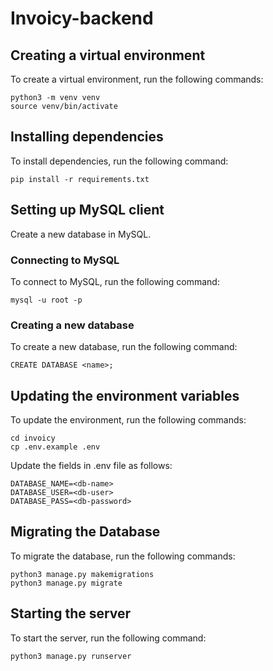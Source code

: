 # Invoicy-backend

## Creating a virtual environment
To create a virtual environment, run the following commands:

    python3 -m venv venv
    source venv/bin/activate

## Installing dependencies
To install dependencies, run the following command:

    pip install -r requirements.txt

## Setting up MySQL client

Create a new database in MySQL.

### Connecting to MySQL
To connect to MySQL, run the following command:

    mysql -u root -p

### Creating a new database
To create a new database, run the following command:

    CREATE DATABASE <name>;


## Updating the environment variables
To update the environment, run the following commands:

    cd invoicy
    cp .env.example .env

Update the fields in .env file as follows:

    DATABASE_NAME=<db-name>
    DATABASE_USER=<db-user>
    DATABASE_PASS=<db-password>

## Migrating the Database
To migrate the database, run the following commands:

    python3 manage.py makemigrations
    python3 manage.py migrate

## Starting the server
To start the server, run the following command:

    python3 manage.py runserver